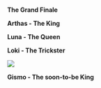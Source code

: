 <p>
<br />
<strong>The Grand Finale</strong>
<br />
</p>
<p>
<strong>Arthas - The King</strong>
<br />
</p>
<p>
<strong>Luna - The Queen</strong>
<br />
</p>
<p>
<strong>Loki - The Trickster</strong>
<br />
</p>
<img src="{{ 'loki.jpg' | asset_url}}">
<p>
<strong>Gismo - The soon-to-be King</strong>
<br />
</p>
